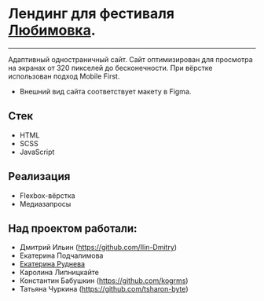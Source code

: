 # Лендинг для фестиваля [Любимовка](https://lubimovka.ru/).
***
Адаптивный одностраничный сайт. Сайт оптимизирован для просмотра на экранах от 320 пикселей до бесконечности. При вёрстке использован подход Mobile First.
+ Внешний вид сайта соответствует макету в Figma.
## Стек
+ HTML
+ SCSS
+ JavaScript
## Реализация
+ Flexbox-вёрстка
+ Медиазапросы
## Над проектом работали:
+ Дмитрий Ильин (https://github.com/Ilin-Dmitry)
+ Екатерина Подчалимова
+ [Екатерина Руднева](https://github.com/KetiRudneva)
+ Каролина Липницкайте
+ Константин Бабушкин (https://github.com/kogrms)
+ Татьяна Чуркина (https://github.com/tsharon-byte)
